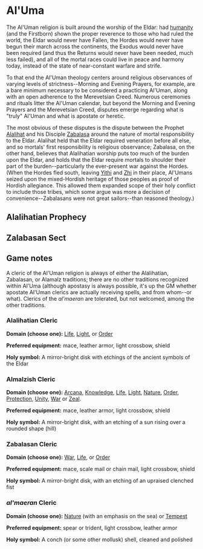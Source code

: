 # Al'Uma

The Al'Uman religion is built around the worship of the Eldar: had [humanity](../Races/Humans.md) (and the Firstborn) shown the proper reverence to those who had ruled the world, the Eldar would never have Fallen, the Hordes would never have begun their march across the continents, the Exodus would never have been required (and thus the Returns would never have been needed, much less failed), and all of the mortal races could live in peace and harmony today, instead of the state of near-constant warfare and strife.

To that end the Al'Uman theology centers around religious observances of varying levels of strictness--Morning and Evening Prayers, for example, are a bare minimum necessary to be considered a practicing Al'Uman, along with an open adherence to the Merevetsian Creed. Numerous ceremonies and rituals litter the Al'Uman calendar, but beyond the Morning and Evening Prayers and the Merevetsian Creed, disputes emerge regarding what is "truly" Al'Uman and what is apostate or heretic.

The most obvious of these disputes is the dispute between the Prophet [Alalihat](../People/Alalihat.md) and his Disciple [Zabalasa](../People/Zabalasa.md) around the nature of mortal responsibility to the Eldar. Alalihat held that the Eldar required veneration before all else, and so mortals' first responsibility is religious observance; Zabalasa, on the other hand, believes that Alalihatian worship puts too much of the burden upon the Eldar, and holds that the Eldar require mortals to shoulder their part of the burden--particularly the ever-present war against the Hordes. (When the Hordes fled south, leaving [Yithi](../Nations/Yithi.md) and [Zhi](../Nations/Zhi.md) in their place, Al'Umans seized upon the mixed-Hordish heritage of those peoples as proof of Hordish allegiance. This allowed them expanded scope of their holy conflict to include those tribes, which some argue was more a decision of convenience--Zabalasans were not great sailors--than reasoned theology.)

## Alalihatian Prophecy


## Zalabasan Sect


## Game notes
A cleric of the Al'Uman religion is always of either the Alalihatian, Zabalasan, or Alamalz traditions; there are no other traditions recognized within Al'Uma (although apostasy is always possible, it's up the GM whether apostate Al'Uman clerics are actually receiving spells, and from whom--or what). Clerics of the *al'maeran* are tolerated, but not welcomed, among the other traditions.

### Alalihatian Cleric

**Domain (choose one):** [Life](../Classes/Cleric/Life.md), [Light](../Classes/Cleric/Light.md), or [Order](../Classes/Cleric/Order.md)

**Preferred equipment:** mace, leather armor, light crossbow, shield

**Holy symbol:** A mirror-bright disk with etchings of the ancient symbols of the Eldar

### Almalzish Cleric

**Domain (choose one):** [Arcana](../Classes/Cleric/Arcana.md), [Knowledge](../Classes/Cleric/Knowledge.md), [Life](../Classes/Cleric/Life.md), [Light](../Classes/Cleric/Light.md), [Nature](../Classes/Cleric/Nature.md), [Order](../Classes/Cleric/Order.md), [Protection](../Classes/Cleric/Protection.md), [Unity](../Classes/Cleric/Unity.md), [War](../Classes/Cleric/War.md) or [Zeal](../Classes/Cleric/Zeal.md).

**Preferred equipment:** mace, leather armor, light crossbow, shield

**Holy symbol:** A mirror-bright disk, with an etching of a sun rising over a rounded shape (hill)

### Zabalasan Cleric

**Domain (choose one):** [War](../Classes/Cleric/War.md), [Life](../Classes/Cleric/Life.md), or [Order](../Classes/Cleric/Order.md)

**Preferred equipment:** mace, scale mail or chain mail, light crossbow, shield

**Holy symbol:** A mirror-bright disk, with an etching of an upraised clenched fist

### *al'maeran* Cleric

**Domain (choose one):** [Nature](../Classes/Cleric/Nature.md) (with an emphasis on the sea) or [Tempest](../Classes/Cleric/Tempest.md)

**Preferred equipment:** spear or trident, light crossbow, leather armor

**Holy symbol:** A conch (or some other mollusk) shell, cleaned and polished


